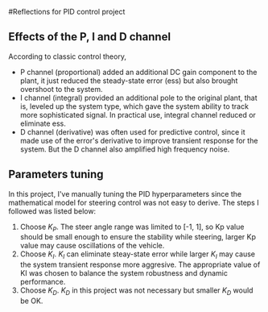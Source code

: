 ﻿#Reflections for PID control project

## Effects of the P, I and D channel




According to classic control theory, 

- P channel (proportional) added an additional DC gain component to the plant, it just reduced the steady-state error (ess) but also brought overshoot to the system. 
- I channel (integral) provided an additional pole to the original plant, that is, leveled up the system type, which gave the system ability to track more sophisticated signal. In practical use, integral channel reduced or eliminate ess. 
- D channel (derivative) was often used for predictive control, since it made use of the error's derivative to improve transient response for the system. But the D channel also amplified high frequency noise. 

## Parameters tuning 
In this project, I've manually tuning the PID hyperparameters since the mathematical model for steering control was not easy to derive. The steps I followed was listed below:
1. Choose $K_P$. The steer angle range was limited to [-1, 1], so Kp value should be small enough to ensure the stability while steering, larger Kp value may cause oscillations of the vehicle. 
2. Choose $K_I$. $K_I$ can eliminate steay-state error while larger $K_I$ may cause the system transient response more aggresive. The appropriate value of KI was chosen to balance the system robustness and dynamic performance.
3. Choose $K_D$. $K_D$ in this project was not necessary but smaller $K_D$ would be OK.
